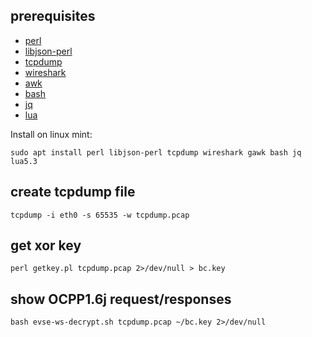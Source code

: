 ## prerequisites

- [perl](https://www.perl.org/get.html)
- [libjson-perl](https://metacpan.org/pod/JSON)
- [tcpdump](https://www.tcpdump.org/)
- [wireshark](https://www.wireshark.org/)
- [awk](https://www.gnu.org/software/gawk/)
- [bash](https://www.gnu.org/software/bash/)
- [jq](https://stedolan.github.io/jq/)
- [lua](https://www.lua.org/)

Install on linux mint:

```
sudo apt install perl libjson-perl tcpdump wireshark gawk bash jq lua5.3
```

## create tcpdump file

```
tcpdump -i eth0 -s 65535 -w tcpdump.pcap
```

## get xor key

```
perl getkey.pl tcpdump.pcap 2>/dev/null > bc.key
```

## show OCPP1.6j request/responses

```
bash evse-ws-decrypt.sh tcpdump.pcap ~/bc.key 2>/dev/null
```
